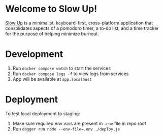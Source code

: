 # Welcome to Slow Up!

[Slow Up](https://handsome-femur-998.notion.site/Slow-Up-d2425bb47fc1408e90e4ab928590f0bb?pvs=4) is a minimalist, keyboard-first, cross-platform application that consolidates aspects of a pomodoro timer, a to-do list, and a time tracker for the purpose of helping minimize burnout.

# Development

1. Run `docker compose watch` to start the services
2. Run `docker compose logs -f` to view logs from services
3. App will be available at `app.localhost`

# Deployment

To test local deployment to staging:

1. Make sure required env vars are present in `.env` file in repo root
2. Run `dagger run node --env-file=.env ./deploy.js`
